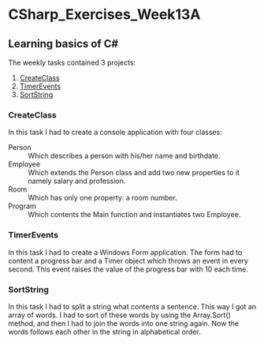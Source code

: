 # CSharp_Exercises_Week13A
<h2>Learning basics of C#</h2>

The weekly tasks contained 3 projects:
<ol>
  <li><a href="#CreateClass">CreateClass</a></li>
  <li><a href="#TimerEvents">TimerEvents</a></li>
  <li><a href="#SortString">SortString</a></li>
</ol>

<h3 id="CreateClass">CreateClass</h3>
<p>In this task I had to create a console application with four classes:</p>
<dl>
  <dt>Person</dt>
  <dd>Which describes a person with his/her name and birthdate.</dd>
  <dt>Employee</dt>
  <dd>Which extends the Person class and add two new properties to it namely salary and profession.</dd>
  <dt>Room</dt>
  <dd>Which has only one property: a room number.</dd>
  <dt>Program</dt>
  <dd>Which contents the Main function and instantiates two Employee.</dd>
</dl>

<h3 id="TimerEvents">TimerEvents</h3>
<p>In this task I had to create a Windows Form application. The form had to content a progress bar and a Timer object which throws an event in every second. This event raises the value of the progress bar with 10 each time.</p>

<h3 id="SortString">SortString</h3>
<p>In this task I had to split a string what contents a sentence. This way I got an array of words. I had to sort of these words by using the Array.Sort() method, and then I had to join the words into one string again. Now the words follows each other in the string in alphabetical order.</p>
